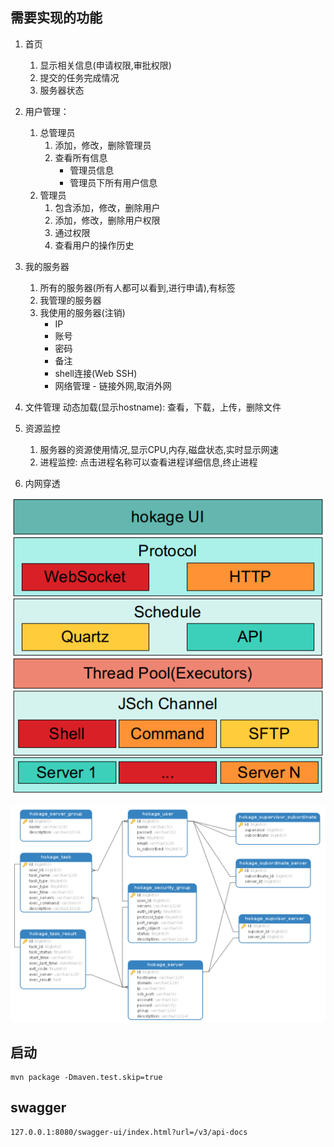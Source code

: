## 需要实现的功能
1. 首页
   1. 显示相关信息(申请权限,审批权限)
   2. 提交的任务完成情况
   3. 服务器状态
2. 用户管理：
   1. 总管理员
      1. 添加，修改，删除管理员
      2. 查看所有信息
         - 管理员信息
         - 管理员下所有用户信息
   2. 管理员
      1. 包含添加，修改，删除用户
      2. 添加，修改，删除用户权限
      3. 通过权限
      4. 查看用户的操作历史
3. 我的服务器
   1. 所有的服务器(所有人都可以看到,进行申请),有标签
   2. 我管理的服务器
   3. 我使用的服务器(注销)
      - IP
      - 账号
      - 密码
      - 备注
      - shell连接(Web SSH)
      - 网络管理 - 链接外网,取消外网
4. 文件管理
   动态加载(显示hostname): 查看，下载，上传，删除文件
5. 资源监控
   1. 服务器的资源使用情况,显示CPU,内存,磁盘状态,实时显示网速
   2. 进程监控: 点击进程名称可以查看进程详细信息,终止进程

6. 内网穿透

![](./hokage-doc/framework.png)

![](./hokage-doc/data-model.png)
   
## 启动

```shell
mvn package -Dmaven.test.skip=true
```


## swagger

```
127.0.0.1:8080/swagger-ui/index.html?url=/v3/api-docs
```
